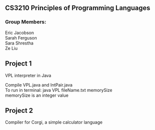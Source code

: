 ﻿## CS3210 Principles of Programming Languages
 ### Group Members:  
 Eric Jacobson  
 Sarah Ferguson  
 Sara Shrestha  
 Ze Liu  
 
 ## Project 1
 VPL interpreter in Java  
 
 Compile VPL.java and IntPair.java  
 To run in terminal: java VPL fileName.txt memorySize  
 memorySize is an integer value  
 
 ## Project 2  
 Compiler for Corgi, a simple calculator language
